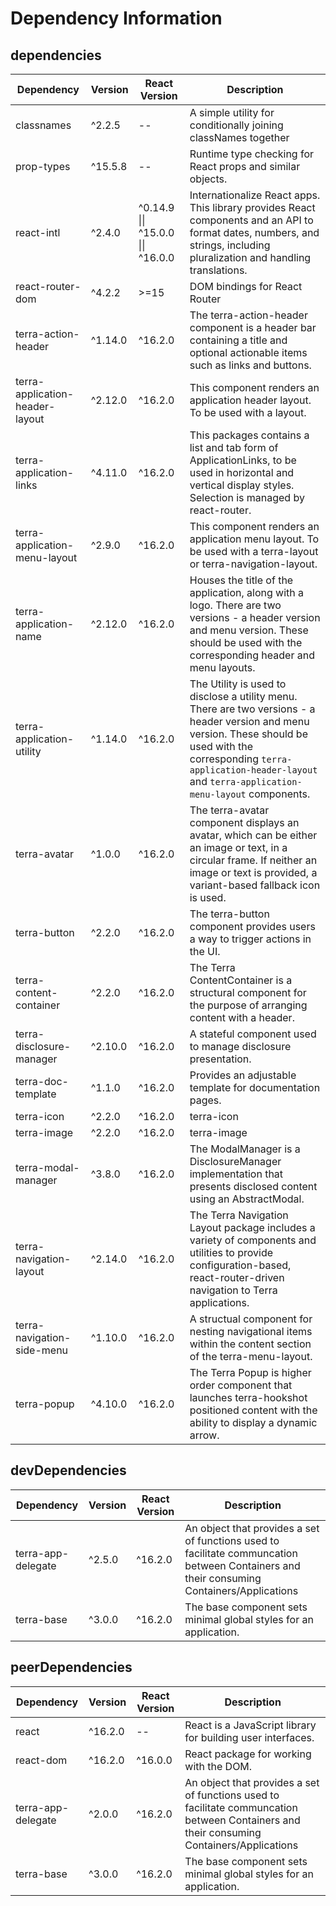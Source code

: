 # Dependency Information

## dependencies
| Dependency | Version | React Version | Description |
|-|-|-|-|
| classnames | ^2.2.5 | -- | A simple utility for conditionally joining classNames together |
| prop-types | ^15.5.8 | -- | Runtime type checking for React props and similar objects. |
| react-intl | ^2.4.0 | ^0.14.9 \|\| ^15.0.0 \|\| ^16.0.0 | Internationalize React apps. This library provides React components and an API to format dates, numbers, and strings, including pluralization and handling translations. |
| react-router-dom | ^4.2.2 | >=15 | DOM bindings for React Router |
| terra-action-header | ^1.14.0 | ^16.2.0 | The terra-action-header component is a header bar containing a title and optional actionable items such as links and buttons. |
| terra-application-header-layout | ^2.12.0 | ^16.2.0 | This component renders an application header layout. To be used with a layout. |
| terra-application-links | ^4.11.0 | ^16.2.0 | This packages contains a list and tab form of ApplicationLinks, to be used in horizontal and vertical display styles. Selection is managed by react-router. |
| terra-application-menu-layout | ^2.9.0 | ^16.2.0 | This component renders an application menu layout. To be used with a terra-layout or terra-navigation-layout. |
| terra-application-name | ^2.12.0 | ^16.2.0 | Houses the title of the application, along with a logo. There are two versions - a header version and menu version. These should be used with the corresponding header and menu layouts. |
| terra-application-utility | ^1.14.0 | ^16.2.0 | The Utility is used to disclose a utility menu. There are two versions - a header version and menu version. These should be used with the corresponding `terra-application-header-layout` and `terra-application-menu-layout` components. |
| terra-avatar | ^1.0.0 | ^16.2.0 | The terra-avatar component displays an avatar, which can be either an image or text, in a circular frame. If neither an image or text is provided, a variant-based fallback icon is used. |
| terra-button | ^2.2.0 | ^16.2.0 | The terra-button component provides users a way to trigger actions in the UI. |
| terra-content-container | ^2.2.0 | ^16.2.0 | The Terra ContentContainer is a structural component for the purpose of arranging content with a header. |
| terra-disclosure-manager | ^2.10.0 | ^16.2.0 | A stateful component used to manage disclosure presentation. |
| terra-doc-template | ^1.1.0 | ^16.2.0 | Provides an adjustable template for documentation pages. |
| terra-icon | ^2.2.0 | ^16.2.0 | terra-icon |
| terra-image | ^2.2.0 | ^16.2.0 | terra-image |
| terra-modal-manager | ^3.8.0 | ^16.2.0 | The ModalManager is a DisclosureManager implementation that presents disclosed content using an AbstractModal. |
| terra-navigation-layout | ^2.14.0 | ^16.2.0 | The Terra Navigation Layout package includes a variety of components and utilities to provide configuration-based, react-router-driven navigation to Terra applications. |
| terra-navigation-side-menu | ^1.10.0 | ^16.2.0 | A structual component for nesting navigational items within the content section of the terra-menu-layout. |
| terra-popup | ^4.10.0 | ^16.2.0 | The Terra Popup is higher order component that launches terra-hookshot positioned content with the ability to display a dynamic arrow. |

## devDependencies
| Dependency | Version | React Version | Description |
|-|-|-|-|
| terra-app-delegate | ^2.5.0 | ^16.2.0 | An object that provides a set of functions used to facilitate communcation between Containers and their consuming Containers/Applications |
| terra-base | ^3.0.0 | ^16.2.0 | The base component sets minimal global styles for an application. |

## peerDependencies
| Dependency | Version | React Version | Description |
|-|-|-|-|
| react | ^16.2.0 | -- | React is a JavaScript library for building user interfaces. |
| react-dom | ^16.2.0 | ^16.0.0 | React package for working with the DOM. |
| terra-app-delegate | ^2.0.0 | ^16.2.0 | An object that provides a set of functions used to facilitate communcation between Containers and their consuming Containers/Applications |
| terra-base | ^3.0.0 | ^16.2.0 | The base component sets minimal global styles for an application. |
